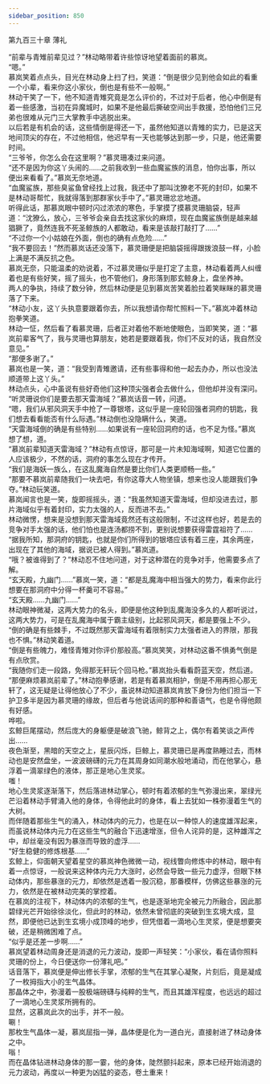 ```yaml
---
sidebar_position: 850
---
```

 第九百三十章 薄礼


“前辈与青雉前辈见过？”林动略带着许些惊讶地望着面前的慕岚。  
“嗯。”  
慕岚笑着点点头，目光在林动身上扫了扫，笑道：“倒是很少见到他会如此的看重一个小辈，看来你这小家伙，倒也是有些不一般啊。”  
林动干笑了一下，他不知道青雉究竟是怎么评价的，不过对于后者，他心中倒是有着一些感激，当初在异魔城时，如果不是他最后撕破空间出手救援，恐怕他们三兄弟也很难从元门三大掌教手中逃脱出来。  
以后若是有机会的话，这些情倒是得还一下，虽然他知道以青雉的实力，已是这天地间顶尖的存在，不过他相信，他迟早有一天也能够达到那一步，只是，他还需要时间。  
“三爷爷，你怎么会在这里啊？”慕灵珊凑过来问道。  
“还不是因为你这丫头闹的……之前我收到一些血魔鲨族的消息，怕你出事，所以便出来看看了。”慕岚无奈地道。  
“血魔鲨族，那些臭鲨鱼曾经找上过我，我还中了那叫沈獠老不死的封印，如果不是林动哥帮忙，我就得落到那群家伙手中了。”慕灵珊忿忿地道。  
听得此话，那慕岚眼中顿时闪过浓浓的寒色，手掌摸了摸慕灵珊脑袋，轻声道：“沈獠么，放心，三爷爷会亲自去找这家伙的麻烦，现在血魔鲨族倒是越来越猖獗了，竟然连我不死圣鲸族的人都敢动，看来是该敲打敲打了……”  
“不过你一个小姑娘在外面，倒也的确有点危险……”  
“我不要回去！”然而慕岚话还没落下，慕灵珊便是把脑袋摇得跟拨浪鼓一样，小脸上满是不满反抗之色。  
慕岚无奈，只能温柔的劝说着，不过慕灵珊似乎是打定了主意，林动看着两人纠缠着也是有些好笑，摇了摇头，也不管他们，身形落到那玄鲸身上，盘坐养神。  
两人的争执，持续了数分钟，然后林动便是见到慕岚苦笑着脸拉着笑眯眯的慕灵珊落了下来。  
“林动小友，这丫头执意要跟着你去，所以我想请你帮忙照料一下。”慕岚冲着林动抱拳笑道。  
林动一怔，然后看了看慕灵珊，后者正对着他不断地使眼色，当即笑笑，道：“慕岚前辈客气了，我与灵珊也算朋友，她若是要跟着我，你们不反对的话，我自然没意见。”  
“那便多谢了。”  
慕岚也是一笑，道：“我受到青雉邀请，还有些事得和他一起去办办，所以也没法顺道带上这丫头。”  
林动点头，心中虽说有些好奇他们这种顶尖强者会去做什么，但他却并没有深问。  
“听灵珊说你们是要去那天雷海域？”慕岚话音一转，问道。  
“嗯，我们从邪风洞天手中抢了一尊银塔，这似乎是一座轮回强者洞府的钥匙，我们想去看看能否有什么际遇。”林动倒也没隐瞒什么，笑道。  
“天雷海域倒的确是有些特别……如果说有一座轮回洞府的话，也不足为怪。”慕岚想了想，道。  
“慕岚前辈知道天雷海域？”林动有点惊讶，那可是一片未知海域啊，知道它位置的人应该极少，不然的话，洞府的事怎么现在才传开。  
“我们是海妖一族么，在这乱魔海自然是要比你们人类更顺畅一些。”  
“那要不慕岚前辈随我们一块去吧，有你这尊大人物坐镇，想来也没人能跟我们争夺。”林动玩笑道。  
慕岚闻言也是一笑，旋即摇摇头，道：“我虽然知道天雷海域，但却没进去过，那片海域似乎有着封印，实力太强的人，反而进不去。”  
林动微愣，想来是没想到那天雷海域竟然还有这般限制，不过这样也好，若是去的竞争对手太强的话，他们怕也是连汤都捞不到，更别说想要获得雷霆祖符了……  
“据我所知，那洞府的钥匙，也就是你们所得到的银塔应该有着三座，其余两座，出现在了其他的海域，据说已被人得到。”慕岚道。  
“哦？被谁得到了？”林动忍不住地问道，对于这种潜在的竞争对手，他需要多点了解。  
“玄天殿，九幽门……”慕岚一笑，道：“都是乱魔海中相当强大的势力，看来你此行想要在那洞府中分得一杯羹可不容易。”  
“玄天殿……九幽门……”  
林动眼神微凝，这两大势力的名头，即便是他这种到乱魔海没多久的人都听说过，这两大势力，可是在乱魔海中属于霸主级别，比起邪风洞天，都是要强上不少。  
“倒的确是有些棘手，不过既然那天雷海域有着限制实力太强者进入的界限，那我也不惧。”林动笑着道。  
“倒是有些魄力，难怪青雉对你评价那般高。”慕岚笑笑，对林动这番不惧勇气倒是有点欣赏。  
“我随你们走一段路，免得那无轩玩个回马枪。”慕岚抬头看看蔚蓝天空，然后道。  
“那便麻烦慕岚前辈了。”林动抱拳感谢，若是有着慕岚相护，倒是不用再担心那无轩了，这无疑是让得他放心了不少，虽说林动知道慕岚肯放下身份为他们担当一下护卫多半是因为慕灵珊的缘故，但后者与他说话间的那种和善语气，也是令得他颇有好感。  
哗啦。  
玄鲸巨尾摆动，然后庞大的身躯便是破浪飞驰，鲸背之上，偶尔有着笑谈之声传出……  
夜色渐至，黑暗的天空之上，星辰闪烁，巨鲸上，慕灵珊已是再度熟睡过去，而林动也是安然盘坐，一波波磅礴的元力在其周身如同潮水般地涌动，而在他掌心，悬浮着一滴翠绿色的液体，那正是地心生灵浆。  
嗤！  
地心生灵浆逐渐落下，然后落进林动掌心，顿时有着浓郁的生气弥漫出来，翠绿光芒沿着林动手臂涌入他的身体，令得他此时的身体，看上去犹如一株弥漫着生气的大树。  
而伴随着那些生气的涌入，林动体内的元力，也是在以一种惊人的速度雄浑起来，而虽说林动体内元力在这些生气的融合下迅速增涨，但令人诧异的是，这种雄浑之中，却丝毫没有因为暴涨而导致的虚浮……  
“好生稳健的修炼根基……”  
玄鲸上，仰面朝天望着星空的慕岚神色微微一动，视线瞥向修炼中的林动，眼中有着一点惊讶，一般说来这种体内元力大涨时，必然会导致一些元力虚浮，但眼下林动体内，那些暴涨的元力，却依然是透着一股沉稳，那番模样，仿佛这些暴涨的元力，依然是在被林动完美的掌控着。  
在慕岚的注视下，林动体内的浓郁的生气，也是逐渐地完全被元力所融合，因此那碧绿光芒开始徐徐淡化，但此时的林动，依然未曾彻底的突破到生玄境大成，显然，即便他已达到生玄境小成顶峰的地步，但凭借着一滴地心生灵浆，便是想要突破，还是稍微困难了点。  
“似乎是还差一步啊……”  
慕岚望着林动周身还是消退的元力波动，旋即一声轻笑：“小家伙，看在请你照料灵珊的份上，今日便送你一份薄礼吧。”  
话音落下，慕岚便是伸出修长手掌，浓郁的生气在其掌心凝聚，片刻后，竟是凝成了一枚拇指大小的生气晶体。  
那晶体之中，弥漫着一股极端磅礴与纯粹的生气，而且其雄浑程度，也远远的超过了一滴地心生灵浆所拥有的。  
显然，这慕岚此次的出手，并不一般。  
唰！  
那枚生气晶体一凝，慕岚屈指一弹，晶体便是化为一道白光，直接射进了林动身体之中。  
嗡！  
而在晶体钻进林动身体的那一霎，他的身体，陡然颤抖起来，原本已经开始消退的元力波动，再度以一种更为凶猛的姿态，卷土重来！  
  
  
